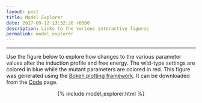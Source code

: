 ```yaml
---
layout: post
title: Model Explorer
date: 2017-09-12 13:32:20 +0300
description: Links to the various interactive figures 
permalink: model_explorer
---
```


---

Use the figure below to explore how changes to the various parameter values
alter the induction profile and free energy. The wild-type settings are colored
in blue while the mutant parameters are colored in red. This figure was
generated using the [Bokeh plotting framework](http://bokeh.pydata.org). It can
be downloaded from the [Code]({{site.baseurl}}/code) page. 

<center>

{% include model_explorer.html %}

</center>